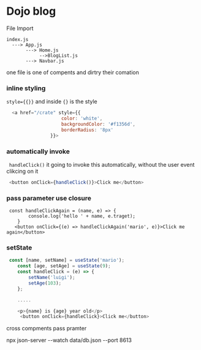 # Dojo blog


File Import
  
    index.js 
      ---> App.js
           ---> Home.js
                -->BlogList.js
           ---> Navbar.js

one file is one of compents and dirtry their comation


### inline styling
`style={{}}` and inside `{}` is the style 
```js
  <a href="/crate" style={{
                    color: 'white',
                    backgroundColor: '#f1356d',
                    borderRadius: '8px'
                }}>
```
### automatically invoke
` handleClick()` it going to invoke this automatically, without the user event clikcing on it 
```js
 <button onClick={handleClick()}>Click me</button> 
  ```
### pass parameter use closure

```
 const handleClickAgain = (name, e) => {
        console.log('hello ' + name, e.traget);
    }
   <button onClick={(e) => handleClickAgain('mario', e)}>Click me again</button>

```

### setState 
```js
 const [name, setName] = useState('mario');
    const [age, setAge] = useState(9);
    const handleClick = (e) => {
        setName('luigi');
        setAge(103);
    };

    .....

    <p>{name} is {age} year old</p>
     <button onClick={handleClick}>Click me</button>
```

cross compments pass pramter


npx json-server --watch  data/db.json --port 8613